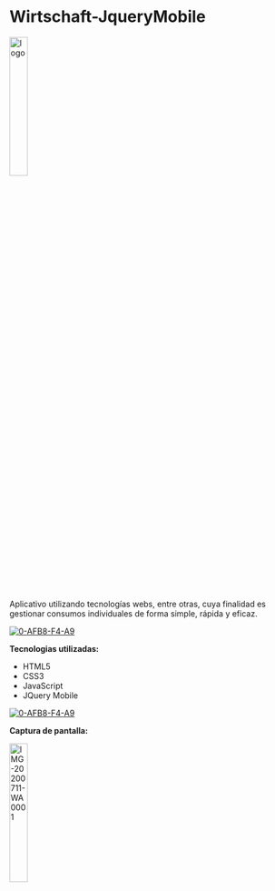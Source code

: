 # Wirtschaft-JqueryMobile
<a href="https://www.linkedin.com/in/acostasimon"><img src="https://i.ibb.co/bQnHGDt/logo.png" alt="logo" width="25%" height="25%" border="0"></a>

Aplicativo utilizando tecnologías webs, entre otras, cuya finalidad es gestionar consumos individuales de forma simple, rápida y eficaz.

<a href="https://www.linkedin.com/in/acostasimon"><img src="https://i.ibb.co/rFV3Mpv/0-AFB8-F4-A9.png" alt="0-AFB8-F4-A9" border="0"></a>

**Tecnologias utilizadas:**

- HTML5
- CSS3
- JavaScript
- JQuery Mobile

<a href="https://www.linkedin.com/in/acostasimon"><img src="https://i.ibb.co/rFV3Mpv/0-AFB8-F4-A9.png" alt="0-AFB8-F4-A9" border="0"></a>

**Captura de pantalla:**


<a href="https://www.linkedin.com/in/acostasimon"><img src="https://i.ibb.co/mbZsKmL/IMG-20200711-WA0001.jpg" width="25%" height="25%" alt="IMG-20200711-WA0001" border="0"></a>
